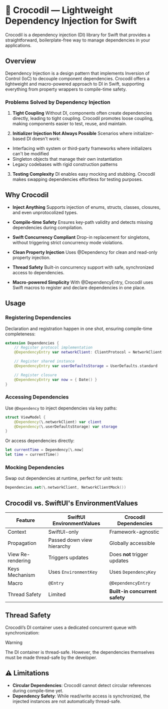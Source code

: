 
# 🐊 Crocodil — Lightweight Dependency Injection for Swift

Crocodil is a dependency injection (DI) library for Swift that provides a straightforward, boilerplate-free way to manage dependencies in your applications.


## Overview
Dependency Injection is a design pattern that implements Inversion of Control (IoC) to decouple component dependencies. Crocodil offers a lightweight and macro-powered approach to DI in Swift, supporting everything from property wrappers to compile-time safety.

### Problems Solved by Dependency Injection

1. **Tight Coupling**
Without DI, components often create dependencies directly, leading to tight coupling. Crocodil promotes loose coupling, making components easier to test, reuse, and maintain.

2. **Initializer Injection Not Always Possible**
Scenarios where initializer-based DI doesn't work:
- Interfacing with system or third-party frameworks where initializers can't be modified
- Singleton objects that manage their own instantiation
- Legacy codebases with rigid construction patterns

3. **Testing Complexity**
DI enables easy mocking and stubbing. Crocodil makes swapping dependencies effortless for testing purposes.


## Why Crocodil

- **Inject Anything**
Supports injection of enums, structs, classes, closures, and even unprotocolized types.

- **Compile-time Safety**
Ensures key-path validity and detects missing dependencies during compilation.

- **Swift Concurrency Compliant**
Drop-in replacement for singletons, without triggering strict concurrency mode violations.

- **Clean Property Injection**
Uses @Dependency for clean and read-only property injection.

- **Thread Safety**
Built-in concurrency support with safe, synchronized access to dependencies.

- **Macro-powered Simplicity**
With @DependencyEntry, Crocodil uses Swift macros to register and declare dependencies in one place.


## Usage
### Registering Dependencies
Declaration and registration happen in one shot, ensuring compile-time completeness:

```swift
extension Dependencies {
    // Register protocol implementation
    @DependencyEntry var networkClient: ClientProtocol = NetworkClient()

    // Register shared instance
    @DependencyEntry var userDefaultsStorage = UserDefaults.standard

    // Register closure
    @DependencyEntry var now = { Date() }
}
```


### Accessing Dependencies

Use `@Dependency` to inject dependencies via key paths:

```swift
struct ViewModel {
    @Dependency(\.networkClient) var client
    @Dependency(\.userDefaultsStorage) var storage
}
```
Or access dependencies directly:

```swift
let currentTime = Dependency[\.now]
let time = currentTime()
```

### Mocking Dependencies
Swap out dependencies at runtime, perfect for unit tests:

```swift
Dependencies.set(\.networkClient, NetworkClientMock())
```

## Crocodil vs. SwiftUI's EnvironmentValues

| Feature           | SwiftUI EnvironmentValues   | Crocodil Dependencies           |
|------------------|-----------------------------|---------------------------------|
| Context           | SwiftUI-only                | Framework-agnostic              |
| Propagation       | Passed down view hierarchy  | Globally accessible             |
| View Re-rendering | Triggers updates            | Does **not** trigger updates    |
| Keys Mechanism    | Uses `EnvironmentKey`       | Uses `DependencyKey`            |
| Macro             | `@Entry`                    | `@DependencyEntry`              |
| Thread Safety     | Limited                     | **Built-in concurrent safety**  |


## Thread Safety
Crocodil’s DI container uses a dedicated concurrent queue with synchronization:

> [!WARNING]
> The DI container is thread-safe. However, the dependencies themselves must be made thread-safe by the developer.


## ⚠️ Limitations
- **Circular Dependencies**: Crocodil cannot detect circular references during compile-time yet. 
- **Dependency Safety**: While read/write access is synchronized, the injected instances are not automatically thread-safe.
